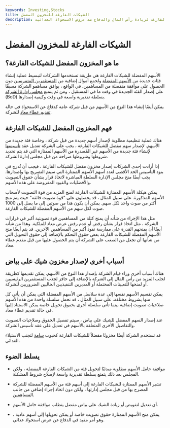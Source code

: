 ```yaml
---
keywords: Investing,Stocks
title: الشيكات الفارغة للمخزون المفضل
description: يمكن للشركات إصدار مخزون مفضل للشيكات الفارغة لزيادة رأس المال والدفاع ضد عروض الاستحواذ العدائية.
---
```


# الشيكات الفارغة للمخزون المفضل
## ما هو المخزون المفضل للشيكات الفارغة؟

الأسهم المفضلة للشيكات الفارغة هي طريقة تستخدمها الشركات لتبسيط عملية إنشاء فئات جديدة من [الأسهم المفضلة](/preferredstock) ولجمع أموال إضافية من [المستثمرين المتمرسين](/sophisticatedinvestor) دون الحصول على موافقة منفصلة من المساهمين. في الواقع ، يوافق مساهمو الشركة مسبقًا على إصدار الفئة الجديدة في وقت ما في المستقبل ، ومن ثم يتمتع [مجلس إدارة الشركة](/boardofdirectors) (BoD) بسلطة تقديرية واسعة في وقت وكيفية إصدارها.

يمكن أيضًا إنشاء هذا النوع من الأسهم من قبل شركة عامة كدفاع عن الاستحواذ في حالة [تقديم عطاء معاد](/hostile-bid) للشركة.

## فهم المخزون المفضل للشيكات الفارغة

هناك عملية تنظيمية مطلوبة لإصدار أسهم جديدة من قبل شركة ، وخاصة فئة جديدة من الأسهم. لإصدار سهم مفضل للشيكات الفارغة ، يجب على الشركة تعديل عقد [تأسيسها](/articlesofincorporation) لإنشاء فئة جديدة من الأسهم غير المُصدرة من الأسهم الممتازة التي قد يتم تحديد شروطها وشروطها صراحة من قبل مجلس إدارة الشركة.

إذا أرادت إحدى الشركات إصدار مخزون مفضل للشيكات الفارغة ، فيجب أن تُدرج في بنود التأسيس الحد الأقصى لعدد أسهم الأسهم الممتازة التي سيتم التصريح بها وإصدارها. يجب أيضًا منح مجلس الإدارة السلطة المباشرة لاتخاذ قرار بشأن حقوق التصويت والأفضليات والقيود المفروضة على هذه الأسهم.

يمكن هيكلة الأسهم الممتازة للشيكات الفارغة لمنح المزيد من قوة التصويت لأصحاب الأسهم المذكورة. على سبيل المثال ، قد يحصلون على "قوة تصويت فائقة" حيث يتم منح أكثر من صوت واحد لكل سهم. يمكن أن يكون هذا من صوتين إلى ما يصل إلى 1000 صوت لكل سهم من الأسهم المفضلة للشيكات الفارغة.

مثل هذا الإجراء من شأنه أن يمنح كتلة من المساهمين قوة تصويتية أكبر في قرارات الشركة ، مثل اتخاذ قرار بشأن رفض أو عدم رفض عرض معاد للملكية. وهذا من شأنه أيضًا أن يمنحهم القدرة على ممارسة نفوذ أكبر من المساهمين الآخرين. قد يتم أيضًا منح الأسهم المفضلة للشيكات الفارغة بعض حقوق التحكم بالإضافة إلى حقوق التحويل التي من شأنها أن تجعل من الصعب على الشركة أن يتم الحصول عليها من قبل مقدم عطاء معاد.

## أسباب أخرى لإصدار مخزون شيك على بياض

هناك أسباب أخرى وراء قيام الشركة بإصدار هذا النوع من الأسهم. يمكن تقديمها كطريقة لجلب المزيد من رأس المال إلى الشركة بالإضافة إلى حافز لجذب المستثمرين الرئيسيين أو لمنحها للتعيينات المحتملة أو المديرين التنفيذيين الحاليين الضروريين للشركة.

يمكن تقسيم الأسهم نفسها إلى عدة سلاسل من الأسهم المفضلة التي يمكن أن يأتي كل منها بشروط مختلفة. على سبيل المثال ، قد تحمل سلسلة واحدة من هذه الأسهم صلاحيات تصويت إضافية بينما تأتي سلسلة أخرى بحقوق تحويل خاصة يمكن الاستناد إليها في حالة تقديم عطاء معاد.

عند إصدار السهم المفضل للشيك على بياض ، سيتم تفصيل الحقوق وصلاحيات التصويت والتفاصيل الأخرى المتعلقة بالأسهم في تعديل على عقد تأسيس الشركة.

قد تستخدم الشركة أيضًا مخزونًا مفضلاً للشيكات الفارغة كحبوب [سامة](/poisonpill) لتجنب الاستيلاء العدائي.

## يسلط الضوء

- موافقة حامل الأسهم مطلوبة مبدئيًا لتخويل فئة من الشيكات الفارغة المفضلة ، ولكن المجلس بعد ذلك يتمتع بسلطة تقديرية واسعة لإصلاح شروط المشكلة.

- تشير الأسهم الممتازة للشيكات الفارغة إلى أسهم فئة من الأسهم المفضلة للشركة المصرح بها من قبل مجلس إدارتها ، ولكن دون اتخاذ إجراء إضافي من جانب المساهمين.

- أي تعديل لتفويض أو زيادة الشيك على بياض مفضل يتطلب موافقة حامل الأسهم.

- يمكن منح الأسهم الممتازة حقوق تصويت خاصة أو يمكن تحويلها إلى أسهم عادية ، وهو أمر مفيد في الدفاع عن عرض استحواذ عدائي.


